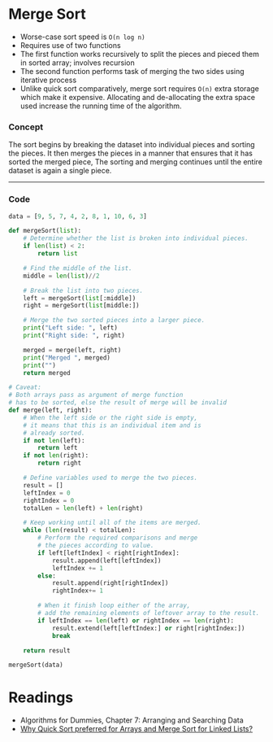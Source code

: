 # Merge Sort

- Worse-case sort speed is `O(n log n)`
- Requires use of two functions
- The first function works recursively to split the pieces and pieced them in sorted array; involves recursion
- The second function performs task of merging the two sides using iterative process
- Unlike quick sort comparatively, merge sort requires `O(n)` extra storage which make it expensive. Allocating and de-allocating the extra space used increase the running time of the algorithm.

### Concept

The sort begins by breaking the dataset into individual pieces and sorting the pieces. It then merges the pieces in a manner that ensures that it has sorted the merged piece, The sorting and merging continues until the entire dataset is again a single piece.

---

### Code

```python
data = [9, 5, 7, 4, 2, 8, 1, 10, 6, 3]

def mergeSort(list):
    # Determine whether the list is broken into individual pieces.
    if len(list) < 2:
        return list

    # Find the middle of the list.
    middle = len(list)//2

    # Break the list into two pieces.
    left = mergeSort(list[:middle])
    right = mergeSort(list[middle:])

    # Merge the two sorted pieces into a larger piece.
    print("Left side: ", left)
    print("Right side: ", right)

    merged = merge(left, right)
    print("Merged ", merged)
    print("")
    return merged

# Caveat: 
# Both arrays pass as argument of merge function
# has to be sorted, else the result of merge will be invalid
def merge(left, right):
    # When the left side or the right side is empty,
    # it means that this is an individual item and is
    # already sorted.
    if not len(left):
        return left
    if not len(right):
        return right

    # Define variables used to merge the two pieces.
    result = []
    leftIndex = 0
    rightIndex = 0
    totalLen = len(left) + len(right)

    # Keep working until all of the items are merged.
    while (len(result) < totalLen):
        # Perform the required comparisons and merge
        # the pieces according to value.
        if left[leftIndex] < right[rightIndex]:
            result.append(left[leftIndex])
            leftIndex += 1 
        else:
            result.append(right[rightIndex]) 
            rightIndex+= 1

        # When it finish loop either of the array,
        # add the remaining elements of leftover array to the result.
        if leftIndex == len(left) or rightIndex == len(right):
            result.extend(left[leftIndex:] or right[rightIndex:])
            break

    return result

mergeSort(data)
```

# Readings

- Algorithms for Dummies, Chapter 7: Arranging and Searching Data
- [Why Quick Sort preferred for Arrays and Merge Sort for Linked Lists?](https://www.geeksforgeeks.org/why-quick-sort-preferred-for-arrays-and-merge-sort-for-linked-lists/)
